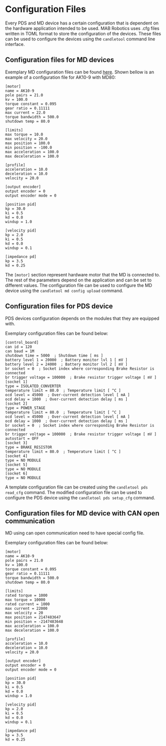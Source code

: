 # Configuration Files

Every PDS and MD device has a certain configuration that is dependent on the hardware application intended to be used. MAB Robotics uses .cfg files written in TOML format to store the configuration of the devices. These files can be used to configure the devices using the `candletool` command line interface.

## Configuration files for MD devices

Exemplary MD configuration files can be found [here](https://github.com/mabrobotics/CANdle-SDK/tree/main/candletool/template_package/etc/candletool/config/motors). Shown bellow is an example of a configuration file for AK10-9 with MD80:

```
[motor]
name = AK10-9
pole pairs = 21.0
kv = 100.0
torque constant = 0.095
gear ratio = 0.11111
max current = 22.0
torque bandwidth = 500.0
shutdown temp = 80.0

[limits]
max torque = 10.0
max velocity = 20.0
max position = 100.0
min position = -100.0
max acceleration = 100.0
max deceleration = 100.0

[profile]
acceleration = 10.0
deceleration = 10.0
velocity = 20.0

[output encoder]
output encoder = 0
output encoder mode = 0

[position pid]
kp = 30.0
ki = 0.5
kd = 0.0
windup = 1.0

[velocity pid]
kp = 2.0
ki = 0.5
kd = 0.0
windup = 0.1

[impedance pd]
kp = 3.5
kd = 0.25
```

The `[motor]` section represent hardware motor that the MD is connected to. The rest of the parameters depend on the application and can be set to different values. The configuration file can be used to configure the MD device using the `candletool md config upload` command.

## Configuration files for PDS device

PDS devices configuration depends on the modules that they are equipped with. 

Exemplary configuration files can be found below:
```
[control_board]
can id = 120
can baud = 1M
shutdown time = 5000  ; Shutdown time [ ms ]
battery level 1 = 20000  ; Battery monitor lvl 1 [ mV ]
battery level 2 = 24000  ; Battery monitor lvl 2 [ mV ]
br socket = 0  ; Socket index where corresponding Brake Resistor is connected
br trigger voltage = 100000  ; Brake resistor trigger voltage [ mV ]
[socket 1]
type = ISOLATED_CONVERTER
temperature limit = 80.0  ; Temperature limit [ ^C ]
ocd level = 45000  ; Over-current detection level [ mA ]
ocd delay = 1000  ; Over-current detection delay [ ms ]
[socket 2]
type = POWER_STAGE
temperature limit = 80.0  ; Temperature limit [ ^C ]
ocd level = 45000  ; Over-current detection level [ mA ]
ocd delay = 1000  ; Over-current detection delay [ ms ]
br socket = 0  ; Socket index where corresponding Brake Resistor is connected
br trigger voltage = 100000  ; Brake resistor trigger voltage [ mV ]
autostart = OFF
[socket 3]
type = BRAKE_RESISTOR
temperature limit = 80.0  ; Temperature limit [ ^C ]
[socket 4]
type = NO MODULE
[socket 5]
type = NO MODULE
[socket 6]
type = NO MODULE
```
A template configuration file can be created using the `candletool pds read_cfg` command. The modified configuration file can be used to configure the PDS device using the `candletool pds setup_cfg` command.

## Configuration files for MD device with CAN open communication

MD using can open communication need to have special config file. 

Exemplary configuration files can be found below:
```
[motor]
name = AK10-9
pole pairs = 21.0
kv = 100.0
torque constant = 0.095
gear ratio = 0.11111
torque bandwidth = 500.0
shutdown temp = 80.0

[limits]
rated torque = 1000
max torque = 10000
rated current = 1000
max current = 22000
max velocity = 20
max position = 2147483647
min position = -2147483648
max acceleration = 100.0
max deceleration = 100.0

[profile]
acceleration = 10.0
deceleration = 10.0
velocity = 20.0

[output encoder]
output encoder = 0
output encoder mode = 0

[position pid]
kp = 30.0
ki = 0.5
kd = 0.0
windup = 1.0

[velocity pid]
kp = 2.0
ki = 0.5
kd = 0.0
windup = 0.1

[impedance pd]
kp = 3.5
kd = 0.25
```